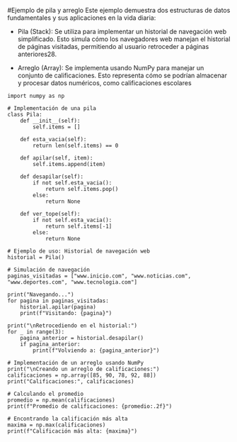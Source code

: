 #Ejemplo de pila y arreglo
Este ejemplo demuestra dos estructuras de datos fundamentales y sus aplicaciones en la vida diaria:

- Pila (Stack): Se utiliza para implementar un historial de navegación web simplificado. Esto simula cómo los navegadores web manejan el historial de páginas visitadas, permitiendo al usuario retroceder a páginas anteriores28.

- Arreglo (Array): Se implementa usando NumPy para manejar un conjunto de calificaciones. Esto representa cómo se podrían almacenar y procesar datos numéricos, como calificaciones escolares
```
import numpy as np

# Implementación de una pila
class Pila:
    def __init__(self):
        self.items = []

    def esta_vacia(self):
        return len(self.items) == 0

    def apilar(self, item):
        self.items.append(item)

    def desapilar(self):
        if not self.esta_vacia():
            return self.items.pop()
        else:
            return None

    def ver_tope(self):
        if not self.esta_vacia():
            return self.items[-1]
        else:
            return None

# Ejemplo de uso: Historial de navegación web
historial = Pila()

# Simulación de navegación
paginas_visitadas = ["www.inicio.com", "www.noticias.com", "www.deportes.com", "www.tecnologia.com"]

print("Navegando...")
for pagina in paginas_visitadas:
    historial.apilar(pagina)
    print(f"Visitando: {pagina}")

print("\nRetrocediendo en el historial:")
for _ in range(3):
    pagina_anterior = historial.desapilar()
    if pagina_anterior:
        print(f"Volviendo a: {pagina_anterior}")

# Implementación de un arreglo usando NumPy
print("\nCreando un arreglo de calificaciones:")
calificaciones = np.array([85, 90, 78, 92, 88])
print("Calificaciones:", calificaciones)

# Calculando el promedio
promedio = np.mean(calificaciones)
print(f"Promedio de calificaciones: {promedio:.2f}")

# Encontrando la calificación más alta
maxima = np.max(calificaciones)
print(f"Calificación más alta: {maxima}")
```

